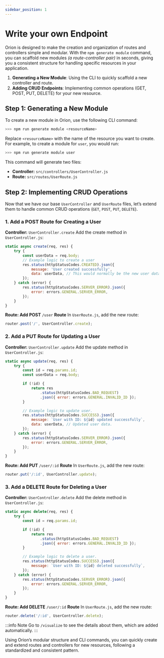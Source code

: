 ```yaml
---
sidebar_position: 1
---
```


# Write your own Endpoint

Orion is designed to make the creation and organization of routes and controllers simple and modular. With the `npm generate module` command, you can scaffold new modules *(a route-controller pair)* in seconds, giving you a consistent structure for handling specific resources in your application.

1. **Generating a New Module**: Using the CLI to quickly scaffold a new controller and route.
2. **Adding CRUD Endpoints**: Implementing common operations (GET, POST, PUT, DELETE) for your new resource.

## Step 1: Generating a New Module

To create a new module in Orion, use the following CLI command:

```bash
>>> npm run generate module <resourceName>
```

Replace `<resourceName>` with the name of the resource you want to create. For example, to create a module for `user`, you would run:

```bash
>>> npm run generate module user
```

This command will generate two files:

- **Controller:** `src/controllers/UserController.js`
- **Route:** `src/routes/UserRoute.js`

## Step 2: Implementing CRUD Operations
Now that we have our base `UserController` and `UserRoute` files, let’s extend them to handle common CRUD operations (`GET`, `POST`, `PUT`, `DELETE`).

### 1. Add a POST Route for Creating a User

**Controller:** `UserController.create`
Add the create method in `UserController.js`:

```js
static async create(req, res) {
	try {
		const userData = req.body;
		// Example logic to create a user
		res.status(httpStatusCodes.CREATED).json({
			message: 'User created successfully',
			data: userData, // This would normally be the new user data returned from a DB.
		});
	} catch (error) {
		res.status(httpStatusCodes.SERVER_ERROR).json({
			error: errors.GENERAL.SERVER_ERROR,
		});
	}
}
```

**Route: Add POST** `/user` **Route**
In `UserRoute.js`, add the new route:

```js
router.post('/', UserController.create);
```

### 2. Add a PUT Route for Updating a User

**Controller:** `UserController.update`
Add the update method in `UserController.js`:

```js
static async update(req, res) {
	try {
		const id = req.params.id;
		const userData = req.body;

		if (!id) {
			return res
				.status(httpStatusCodes.BAD_REQUEST)
				.json({ error: errors.GENERAL.INVALID_ID });
		}

		// Example logic to update user.
		res.status(httpStatusCodes.SUCCESS).json({
			message: `User with ID: ${id} updated successfully`,
			data: userData, // Updated user data.
		});
	} catch (error) {
		res.status(httpStatusCodes.SERVER_ERROR).json({
			error: errors.GENERAL.SERVER_ERROR,
		});
	}
}
```

**Route: Add PUT** `/user/:id` **Route**
In `UserRoute.js`, add the new route:

```js
router.put('/:id', UserController.update);
```
### 3. Add a DELETE Route for Deleting a User

**Controller:** `UserController.delete`
Add the delete method in `UserController.js`:

```js
static async delete(req, res) {
	try {
		const id = req.params.id;

		if (!id) {
			return res
				.status(httpStatusCodes.BAD_REQUEST)
				.json({ error: errors.GENERAL.INVALID_ID });
		}

		// Example logic to delete a user.
		res.status(httpStatusCodes.SUCCESS).json({
			message: `User with ID: ${id} deleted successfully`,
		});
	} catch (error) {
		res.status(httpStatusCodes.SERVER_ERROR).json({
			error: errors.GENERAL.SERVER_ERROR,
		});
	}
}
```

**Route: Add DELETE** `/user/:id` **Route**
In `UserRoute.js`, add the new route:

```js
router.delete('/:id', UserController.delete);
```

:::info Note
Go to `/visualize` to see the details about them, which are added automatically.
:::

Using Orion’s modular structure and CLI commands, you can quickly create and extend routes and controllers for new resources, following a standardized and consistent pattern.